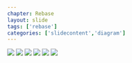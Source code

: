 ```yaml
---
chapter: Rebase
layout: slide
tags: ['rebase']
categories: ['slidecontent','diagram']
---
```


<div class="diagram-group">
<img class="diagram" src="assets/diagrams/rebase/standard-01.png">
<img class="diagram fragment" src="assets/diagrams/rebase/standard-02.png">
<img class="diagram fragment" src="assets/diagrams/rebase/standard-03.png">
<img class="diagram fragment" src="assets/diagrams/rebase/standard-04.png">
<img class="diagram fragment" src="assets/diagrams/rebase/standard-05.png">
<img class="diagram fragment" src="assets/diagrams/rebase/standard-06.png">
</div>
	